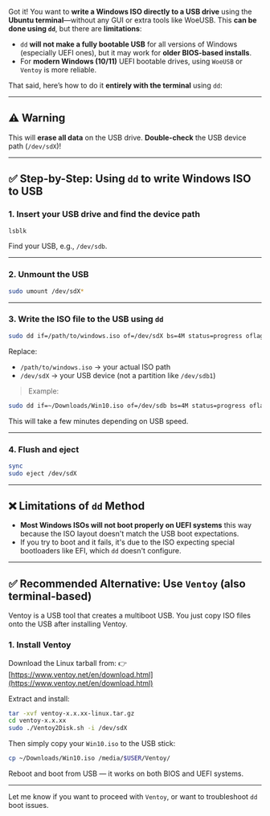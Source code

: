 Got it! You want to **write a Windows ISO directly to a USB drive** using the **Ubuntu terminal**—without any GUI or extra tools like WoeUSB. This **can be done using `dd`**, but there are **limitations**:

* `dd` **will not make a fully bootable USB** for all versions of Windows (especially UEFI ones), but it may work for **older BIOS-based installs**.
* For **modern Windows (10/11)** UEFI bootable drives, using `WoeUSB` or `Ventoy` is more reliable.

That said, here’s how to do it **entirely with the terminal** using `dd`:

---

## ⚠️ Warning

This will **erase all data** on the USB drive. **Double-check** the USB device path (`/dev/sdX`)!

---

## ✅ Step-by-Step: Using `dd` to write Windows ISO to USB

### 1. **Insert your USB drive and find the device path**

```bash
lsblk
```

Find your USB, e.g., `/dev/sdb`.

---

### 2. **Unmount the USB**

```bash
sudo umount /dev/sdX*
```

---

### 3. **Write the ISO file to the USB using `dd`**

```bash
sudo dd if=/path/to/windows.iso of=/dev/sdX bs=4M status=progress oflag=sync
```

Replace:

* `/path/to/windows.iso` → your actual ISO path
* `/dev/sdX` → your USB device (not a partition like `/dev/sdb1`)

> Example:

```bash
sudo dd if=~/Downloads/Win10.iso of=/dev/sdb bs=4M status=progress oflag=sync
```

This will take a few minutes depending on USB speed.

---

### 4. **Flush and eject**

```bash
sync
sudo eject /dev/sdX
```

---

## ❌ Limitations of `dd` Method

* **Most Windows ISOs will not boot properly on UEFI systems** this way because the ISO layout doesn't match the USB boot expectations.
* If you try to boot and it fails, it's due to the ISO expecting special bootloaders like EFI, which `dd` doesn't configure.

---

## ✅ Recommended Alternative: Use `Ventoy` (also terminal-based)

Ventoy is a USB tool that creates a multiboot USB. You just copy ISO files onto the USB after installing Ventoy.

### 1. **Install Ventoy**

Download the Linux tarball from:
👉 [https://www.ventoy.net/en/download.html](https://www.ventoy.net/en/download.html)

Extract and install:

```bash
tar -xvf ventoy-x.x.xx-linux.tar.gz
cd ventoy-x.x.xx
sudo ./Ventoy2Disk.sh -i /dev/sdX
```

Then simply copy your `Win10.iso` to the USB stick:

```bash
cp ~/Downloads/Win10.iso /media/$USER/Ventoy/
```

Reboot and boot from USB — it works on both BIOS and UEFI systems.

---

Let me know if you want to proceed with `Ventoy`, or want to troubleshoot `dd` boot issues.
